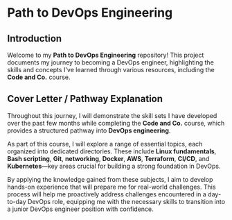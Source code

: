 # Path to DevOps Engineering

## Introduction

Welcome to my **Path to DevOps Engineering** repository! This project documents my journey to becoming a DevOps engineer, highlighting the skills and concepts I've learned through various resources, including the **Code and Co.** course.

## Cover Letter / Pathway Explanation

Throughout this journey, I will demonstrate the skill sets I have developed over the past few months while completing the **Code and Co.** course, which provides a structured pathway into **DevOps engineering**.

As part of this course, I will explore a range of essential topics, each organized into dedicated directories. These include **Linux fundamentals**, **Bash scripting**, **Git**, **networking**, **Docker**, **AWS**, **Terraform**, **CI/CD**, and **Kubernetes**—key areas crucial for building a strong foundation in DevOps.

By applying the knowledge gained from these subjects, I aim to develop hands-on experience that will prepare me for real-world challenges. This process will help me proactively address challenges encountered in a day-to-day DevOps role, equipping me with the necessary skills to transition into a junior DevOps engineer position with confidence.


